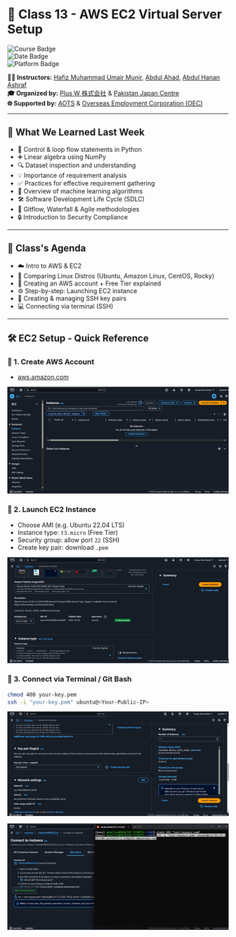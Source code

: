# 🚀 Class 13 - AWS EC2 Virtual Server Setup

![Course Badge](https://img.shields.io/badge/Course-IT%20%26%20Japanese%20Language-blue)  
![Date Badge](https://img.shields.io/badge/Date-April%2019%2C%202025-brightgreen)  
![Platform Badge](https://img.shields.io/badge/Platform-AWS%20EC2-yellow)  

**👨‍🏫 Instructors:** [Hafiz Muhammad Umair Munir](https://www.linkedin.com/in/hafiz-muhammad-umair-munir-b929b0173/), [Abdul Ahad](https://www.linkedin.com/in/ahad-pro-soft/), [Abdul Hanan Ashraf](https://www.linkedin.com/in/abdul-hanan-ashraf-156115157/)  
**🎓 Organized by:** [Plus W 株式会社](https://www.linkedin.com/company/plus-w) & [Pakistan Japan Centre](https://www.linkedin.com/company/pakistan-japan-centre)  
**🌐 Supported by:** [AOTS](https://www.linkedin.com/company/aotsjapan/) & [Overseas Employment Corporation (OEC)](https://oec.gov.pk/)  

---

## 🧠 What We Learned Last Week

- 🔁 Control & loop flow statements in Python  
- ➕ Linear algebra using NumPy  
- 🔍 Dataset inspection and understanding  
- 💡 Importance of requirement analysis  
- ✅ Practices for effective requirement gathering  
- 🤖 Overview of machine learning algorithms  
- 🛠️ Software Development Life Cycle (SDLC)  
- 🌊 Gitflow, Waterfall & Agile methodologies  
- 🔒 Introduction to Security Compliance  

---

## 📅 Class's Agenda

- ☁️ Intro to AWS & EC2  
- 🐧 Comparing Linux Distros (Ubuntu, Amazon Linux, CentOS, Rocky)  
- 🧾 Creating an AWS account + Free Tier explained  
- ⚙️ Step-by-step: Launching EC2 instance  
- 🔐 Creating & managing SSH key pairs  
- 💻 Connecting via terminal (SSH)  

---

## 🛠️ EC2 Setup - Quick Reference

### 🔸 1. Create AWS Account  
- [aws.amazon.com](https://aws.amazon.com)

![EC2 Dashboard](Images/Empty.jpeg)

### 🔸 2. Launch EC2 Instance  
- Choose AMI (e.g. Ubuntu 22.04 LTS)  
- Instance type: `t3.micro` (Free Tier)  
- Security group: allow port `22` (SSH)  
- Create key pair: download `.pem`

![Creating Instance](Images/Ubuntu.jpeg)

### 🔸 3. Connect via Terminal / Git Bash  
```bash
chmod 400 your-key.pem
ssh -i "your-key.pem" ubuntu@<Your-Public-IP>
```
![Key Pair](Images/KeyPair.jpeg)



![Access gained](Images/Access.jpeg)
